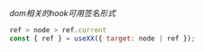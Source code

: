 *dom相关的hook可用签名形式*
```js
ref > node > ref.current
const { ref } = useXX({ target: node | ref });
```
